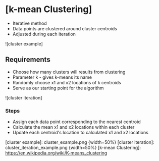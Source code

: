 # [k-mean Clustering]

* Iterative method
* Data points are clustered around cluster centroids
* Adjusted during each iteration

![cluster example]

## Requirements

* Choose how many clusters will results from clustering
* Parameter k - gives k-means its name
* Randomly choose x1 and x2 locations of k centroids
* Serve as our starting point for the algorithm

![cluster iteration]

### Steps

* Assign each data point corresponding to the nearest centroid
* Calculate the mean x1 and x2 locations within each cluster
* Update each centroid's location to calculated x1 and x2 locations

[cluster example]: cluster_example.png {width=50%}
[cluster iteration]: cluster_iteration_example.png {width=50%}
[k-mean Clustering]: https://en.wikipedia.org/wiki/K-means_clustering